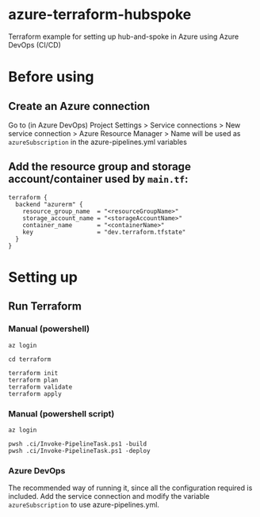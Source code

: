 # azure-terraform-hubspoke
Terraform example for setting up hub-and-spoke in Azure using Azure DevOps (CI/CD)

# Before using
## Create an Azure connection
Go to (in Azure DevOps) Project Settings > Service connections > New service connection > Azure Resource Manager > Name will be used as `azureSubscription` in the azure-pipelines.yml variables

## Add the resource group and storage account/container used by `main.tf`:
```
terraform {
  backend "azurerm" {
    resource_group_name  = "<resourceGroupName>"
    storage_account_name = "<storageAccountName>"
    container_name       = "<containerName>"
    key                  = "dev.terraform.tfstate"
  }
}
```

# Setting up
## Run Terraform
### Manual (powershell)
```
az login

cd terraform

terraform init
terraform plan
terraform validate
terraform apply
```

### Manual (powershell script)
```
az login

pwsh .ci/Invoke-PipelineTask.ps1 -build
pwsh .ci/Invoke-PipelineTask.ps1 -deploy
```

### Azure DevOps
The recommended way of running it, since all the configuration required is included. Add the service connection and modify the variable `azureSubscription` to use azure-pipelines.yml.